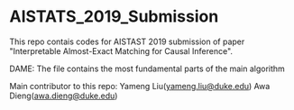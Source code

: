 # AISTATS_2019_Submission
This repo contais codes for AISTAST 2019 submission of paper "Interpretable Almost-Exact Matching for Causal Inference". 

DAME: The file contains the most fundamental parts of the main algorithm

Main contributor to this repo:
Yameng Liu(yameng.liu@duke.edu)
Awa Dieng(awa.dieng@duke.edu)


